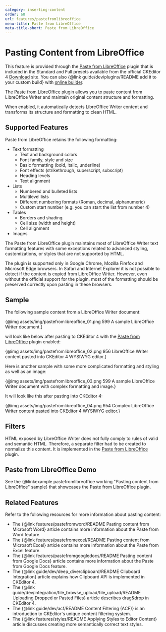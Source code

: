 ```yaml
---
category: inserting-content
order: 60
url: features/pastefromlibreoffice
menu-title: Paste from LibreOffice
meta-title-short: Paste from LibreOffice
---
```

<!--
Copyright (c) 2003-2023, CKSource Holding sp. z o.o. All rights reserved.
For licensing, see LICENSE.md.
-->

# Pasting Content from LibreOffice

<info-box info="">
    This feature is provided through the <a href="https://ckeditor.com/cke4/addon/pastefromlibreoffice">Paste from LibreOffice</a> plugin that is included in the Standard and Full presets available from the official CKEditor 4 <a href="https://ckeditor.com/ckeditor-4/download/">Download</a> site. You can also {@link guide/dev/plugins/README add it to your custom build} with <a href="https://ckeditor.com/cke4/builder">online builder</a>.
</info-box>

The [Paste from LibreOffice](https://ckeditor.com/cke4/addon/pastefromlibreoffice) plugin allows you to paste content from LibreOffice Writer and maintain original content structure and formatting.

When enabled, it automatically detects LibreOffice Writer content and transforms its structure and formatting to clean HTML.

## Supported Features

Paste from LibreOffice retains the following formatting:

* Text formatting
    * Text and background colors
    * Font family, style and size
    * Basic formatting (bold, italic, underline)
    * Font effects (strikethrough, superscript, subscript)
    * Heading levels
    * Text alignment
* Lists
    * Numbered and bulleted lists
    * Multilevel lists
    * Different numbering formats (Roman, decimal, alphanumeric)
    * Custom start number (e.g. you can start the list from number 4)
* Tables
    * Borders and shading
    * Cell size (width and height)
    * Cell alignment
* Images

The Paste from LibreOffice plugin maintains most of LibreOffice Writer text formatting features with some exceptions related to advanced styling, customizations, or styles that are not supported by HTML.

The plugin is supported only in Google Chrome, Mozilla Firefox and Microsoft Edge browsers. In Safari and Internet Explorer it is not possible to detect if the content is copied from LibreOffice Writer. However, even without the official support for the plugin, most of the formatting should be preserved correctly upon pasting in these browsers.

## Sample

The following sample content from a LibreOffice Writer document:

{@img assets/img/pastefromlibreoffice_01.png 599 A sample LibreOffice Writer document.}

will look like below after pasting to CKEditor 4 with the [Paste from LibreOffice](https://ckeditor.com/cke4/addon/pastefromlibreoffice) plugin enabled:

{@img assets/img/pastefromlibreoffice_02.png 956 LibreOffice Writer content pasted into CKEditor 4 WYSIWYG editor.}

Here is another sample with some more complicated formatting and styling as well as an image:

{@img assets/img/pastefromlibreoffice_03.png 599 A sample LibreOffice Writer document with complex formatting and image.}

It will look like this after pasting into CKEditor 4:

{@img assets/img/pastefromlibreoffice_04.png 954 Complex LibreOffice Writer content pasted into CKEditor 4 WYSIWYG editor.}

## Filters

HTML exposed by LibreOffice Writer does not fully comply to rules of valid and semantic HTML. Therefore, a separate filter had to be created to normalize this content. It is implemented in the [Paste from LibreOffice](https://ckeditor.com/cke4/addon/pastefromlibreoffice) plugin.

## Paste from LibreOffice Demo

See the {@linkexample pastefromlibreoffice working "Pasting content from LibreOffice" sample} that showcases the Paste from LibreOffice plugin.

## Related Features

Refer to the following resources for more information about pasting content:

* The {@link features/pastefromword/README Pasting content from Microsoft Word} article contains more information about the Paste from Word feature.
* The {@link features/pastefromexcel/README Pasting content from Microsoft Excel} article contains more information about the Paste from Excel feature.
* The {@link features/pastefromgoogledocs/README Pasting content from Google Docs} article contains more information about the Paste from Google Docs feature.
* The {@link guide/dev/deep_dive/clipboard/README Clipboard Integration} article explains how Clipboard API is implemented in CKEditor 4.
* The {@link guide/dev/integration/file_browse_upload/file_upload/README Uploading Dropped or Pasted Files} article describes drag&drop in CKEditor 4.
* The {@link guide/dev/acf/README Content Filtering (ACF)} is an introduction to CKEditor's unique content filtering system.
* The {@link features/styles/README Applying Styles to Editor Content} article discusses creating more semantically correct text styles.
